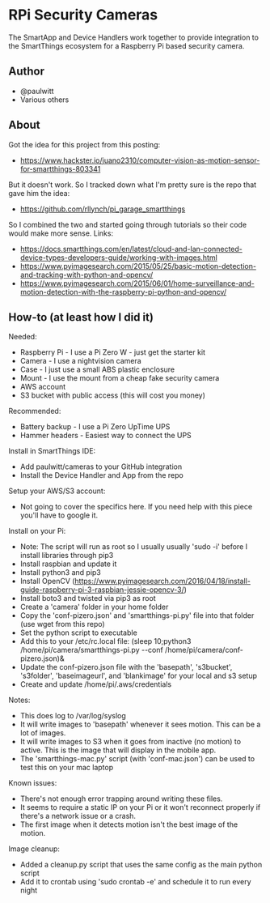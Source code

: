 # RPi Security Cameras
The SmartApp and Device Handlers work together to provide integration to the SmartThings ecosystem for a Raspberry Pi based security camera.

## Author
* @paulwitt
* Various others

## About
Got the idea for this project from this posting:
* https://www.hackster.io/juano2310/computer-vision-as-motion-sensor-for-smartthings-803341

But it doesn't work.  So I tracked down what I'm pretty sure is the repo that gave him the idea:
* https://github.com/rllynch/pi_garage_smartthings

So I combined the two and started going through tutorials so their code would make more sense.  Links:
* https://docs.smartthings.com/en/latest/cloud-and-lan-connected-device-types-developers-guide/working-with-images.html
* https://www.pyimagesearch.com/2015/05/25/basic-motion-detection-and-tracking-with-python-and-opencv/
* https://www.pyimagesearch.com/2015/06/01/home-surveillance-and-motion-detection-with-the-raspberry-pi-python-and-opencv/

## How-to (at least how I did it)
Needed:
* Raspberry Pi - I use a Pi Zero W - just get the starter kit
* Camera - I use a nightvision camera
* Case - I just use a small ABS plastic enclosure
* Mount - I use the mount from a cheap fake security camera
* AWS account
* S3 bucket with public access (this will cost you money)

Recommended:
* Battery backup - I use a Pi Zero UpTime UPS
* Hammer headers - Easiest way to connect the UPS

Install in SmartThings IDE:
* Add paulwitt/cameras to your GitHub integration
* Install the Device Handler and App from the repo

Setup your AWS/S3 account:
* Not going to cover the specifics here.  If you need help with this piece you'll have to google it.

Install on your Pi:
* Note: The script will run as root so I usually usually 'sudo -i' before I install libraries through pip3
* Install raspbian and update it
* Install python3 and pip3
* Install OpenCV (https://www.pyimagesearch.com/2016/04/18/install-guide-raspberry-pi-3-raspbian-jessie-opencv-3/)
* Install boto3 and twisted via pip3 as root
* Create a 'camera' folder in your home folder
* Copy the 'conf-pizero.json' and 'smartthings-pi.py' file into that folder (use wget from this repo)
* Set the python script to executable
* Add this to your /etc/rc.local file: (sleep 10;python3 /home/pi/camera/smartthings-pi.py --conf /home/pi/camera/conf-pizero.json)&
* Update the conf-pizero.json file with the 'basepath', 's3bucket', 's3folder', 'baseimageurl', and 'blankimage' for your local and s3 setup
* Create and update /home/pi/.aws/credentials

Notes:
* This does log to /var/log/syslog
* It will write images to 'basepath' whenever it sees motion.  This can be a lot of images.
* It will write images to S3 when it goes from inactive (no motion) to active.  This is the image that will display in the mobile app.
* The 'smartthings-mac.py' script (with 'conf-mac.json') can be used to test this on your mac laptop

Known issues:
* There's not enough error trapping around writing these files.
* It seems to require a static IP on your Pi or it won't reconnect properly if there's a network issue or a crash.
* The first image when it detects motion isn't the best image of the motion.

Image cleanup:
* Added a cleanup.py script that uses the same config as the main python script
* Add it to crontab using 'sudo crontab -e' and schedule it to run every night
